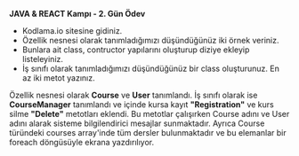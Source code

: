 **JAVA & REACT Kampı  - 2. Gün Ödev**
- Kodlama.io sitesine gidiniz.
- Özellik nesnesi olarak tanımladığımızı düşündüğünüz iki örnek veriniz.
- Bunlara ait class, contructor yapılarını oluşturup diziye ekleyip listeleyiniz.
- İş sınıfı olarak tanımladığımızı düşündüğünüz bir class oluşturunuz. En az iki metot yazınız.

Özellik nesnesi olarak **Course** ve **User** tanımlandı. İş sınıfı olarak ise **CourseManager** tanımlandı ve içinde kursa kayıt **"Registration"** ve kurs silme  **"Delete"** metotları eklendi. Bu metotlar çalışırken Course adını ve User adını alarak sisteme bilgilendirici mesajlar sunmaktadır. Ayrıca Course türündeki courses array'inde tüm dersler bulunmaktadır ve bu elemanlar bir foreach döngüsüyle ekrana yazdırılıyor.
